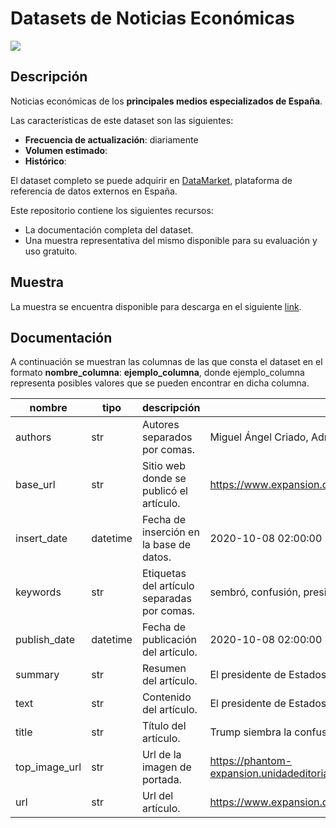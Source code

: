 # Datasets de Noticias Económicas

<a href="https://datamarket.es">
  <img src="https://datamarket.es/static/core/img/banners/noticias-economicas-banner.png">
</a>

## Descripción

Noticias económicas de los __principales medios especializados de España__. 

Las características de este dataset son las siguientes:

* __Frecuencia de actualización__: diariamente
* __Volumen estimado__: 
* __Histórico__: 

El dataset completo se puede adquirir en [DataMarket](https://datamarket.es/#noticias-economicas-dataset), plataforma de referencia de datos externos en España. 

Este repositorio contiene los siguientes recursos:

* La documentación completa del dataset.
* Una muestra representativa del mismo disponible para su evaluación y uso gratuito.

## Muestra

La muestra se encuentra disponible para descarga en el siguiente [link](https://github.com/Data-Market/noticias-economicas/blob/main/noticias-economicas-sample.csv).

## Documentación

A continuación se muestran las columnas de las que consta el dataset en el formato __nombre_columna__: __ejemplo_columna__, donde ejemplo_columna representa posibles valores que se pueden encontrar en dicha columna.

| nombre | tipo | descripción | ejemplo |
|--------|------|-------------|---------|
| authors | str | Autores separados por comas. | Miguel Ángel Criado, Adriano Machado |
| base_url | str | Sitio web donde se publicó el artículo. | https://www.expansion.com/mercados/cronica-bolsa.html |
| insert_date | datetime | Fecha de inserción en la base de datos. | 2020-10-08 02:00:00 |
| keywords | str | Etiquetas del artículo separadas por comas. | sembró, confusión, presidente, siembra, unidos, eeuu, trump, sobresalta, tras, estímulos |
| publish_date | datetime | Fecha de publicación del artículo. | 2020-10-08 02:00:00 |
| summary | str | Resumen del artículo. | El presidente de Estados Unidos, Donald Trump. EFEEl presidente sobresalta a los mercados al parecer contradecirse sobre |
| text | str | Contenido del artículo. | El presidente de Estados Unidos, Donald Trump. EFE El presidente sobresalta a los mercados al parecer contradecirse sobre el |
| title | str | Título del artículo. | Trump siembra la confusión sobre los estímulos en EEUU |
| top_image_url | str | Url de la imagen de portada. | https://phantom-expansion.unidadeditorial.es/219e767ee56c4fde9ff6f898d81373ad/f/webp/assets/multimedia/imagenes/2020/10/07/16020 |
| url | str | Url del artículo. | https://www.expansion.com/economia/2020/10/08/5f7e2a0d468aeb81038b4635.html |
